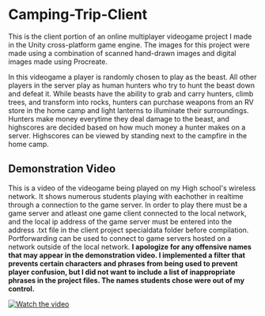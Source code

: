 # Camping-Trip-Client

This is the client portion of an online multiplayer videogame project I made in the Unity cross-platform game engine. The images for this project were made using a combination of scanned hand-drawn images and digital images made using Procreate.

In this videogame a player is randomly chosen to play as the beast. All other players in the server play as human hunters who try to hunt the beast down and defeat it. While beasts have the ability to grab and carry hunters, climb trees, and transform into rocks, hunters can purchase weapons from an RV store in the home camp and light lanterns to illuminate their surroundings. Hunters make money everytime they deal damage to the beast, and highscores are decided based on how much money a hunter makes on a server. Highscores can be viewed by standing next to the campfire in the home camp.

## Demonstration Video

This is a video of the videogame being played on my High school's wireless network. It shows numerous students playing with eachother in realtime through a connection to the game server. In order to play there must be a game server and atleast one game client connected to the local network, and the local ip address of the game server must be entered into the address .txt file in the client project specialdata folder before compilation. Portforwarding can be used to connect to game servers hosted on a network outside of the local network. **I apologize for any offensive names that may appear in the demonstration video. I implemented a filter that prevents certain characters and phrases from being used to prevent player confusion, but I did not want to include a list of inappropriate phrases in the project files. The names students chose were out of my control.**

[![Watch the video](https://img.youtube.com/vi/RgiiyS6nZ5A/maxresdefault.jpg)](https://youtu.be/RgiiyS6nZ5A)
